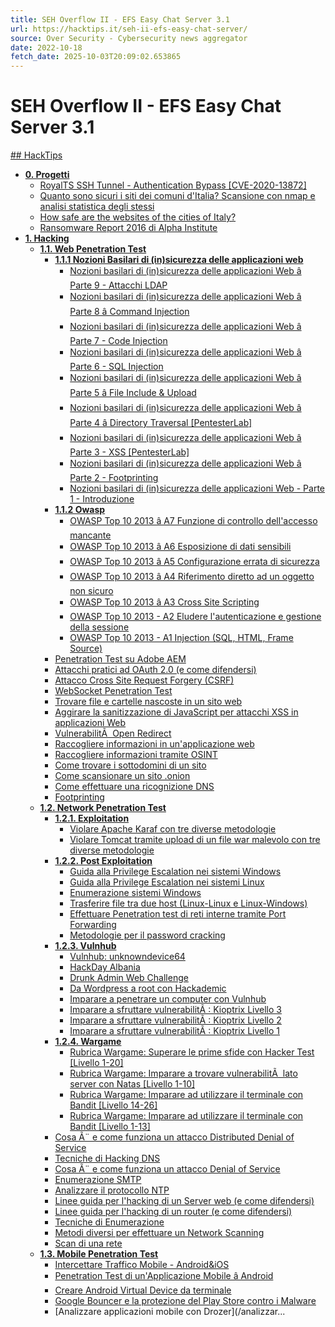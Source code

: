 ```yaml
---
title: SEH Overflow II - EFS Easy Chat Server 3.1
url: https://hacktips.it/seh-ii-efs-easy-chat-server/
source: Over Security - Cybersecurity news aggregator
date: 2022-10-18
fetch_date: 2025-10-03T20:09:02.653865
---
```


# SEH Overflow II - EFS Easy Chat Server 3.1

[## HackTips](/)

* [**0. Progetti**](/progetti/)
  + [RoyalTS SSH Tunnel - Authentication Bypass [CVE-2020-13872]](/royalts-ssh-tunnel-authentication-bypass/)
  + [Quanto sono sicuri i siti dei comuni d'Italia? Scansione con nmap e analisi statistica degli stessi](/quanto-sono-sicuri-siti-comuni-italia/)
  + [How safe are the websites of the cities of Italy?](/how-safe-are-sites-cities-italy/)
  + [Ransomware Report 2016 di Alpha Institute](/ransomware-report-2016-alpha-institute/)
* [**1. Hacking**](/hacking/)
  + [**1.1. Web Penetration Test**](/web/)
    - [**1.1.1 Nozioni Basilari di (in)sicurezza delle applicazioni web**](/web/nozioni-basilari-insicurezza-applicazioni-web/)
      * [Nozioni basilari di (in)sicurezza delle applicazioni Web â Parte 9 - Attacchi LDAP](/nozioni-basilari-insicurezza-applicazioni-web-parte-9-attacchi-ldap/)
      * [Nozioni basilari di (in)sicurezza delle applicazioni Web â Parte 8 â Command Injection](/nozioni-basilari-insicurezza-applicazioni-web-parte-8-command-injection/)
      * [Nozioni basilari di (in)sicurezza delle applicazioni Web â Parte 7 - Code Injection](/nozioni-basilari-insicurezza-applicazioni-web-parte-7-code-injection/)
      * [Nozioni basilari di (in)sicurezza delle applicazioni Web â Parte 6 - SQL Injection](/nozioni-basilari-insicurezza-applicazioni-web-parte-6-sql-injection/)
      * [Nozioni basilari di (in)sicurezza delle applicazioni Web â Parte 5 â File Include & Upload](/nozioni-basilari-insicurezza-applicazioni-web-parte-5-file-include-upload/)
      * [Nozioni basilari di (in)sicurezza delle applicazioni Web â Parte 4 â Directory Traversal [PentesterLab]](/nozioni-basilari-insicurezza-applicazioni-web-parte-4-directory-traversal/)
      * [Nozioni basilari di (in)sicurezza delle applicazioni Web â Parte 3 - XSS [PentesterLab]](/nozioni-basilari-insicurezza-applicazioni-web-parte-3-xss/)
      * [Nozioni basilari di (in)sicurezza delle applicazioni Web â Parte 2 - Footprinting](/nozioni-basilari-insicurezza-applicazioni-web-parte-2/)
      * [Nozioni basilari di (in)sicurezza delle applicazioni Web - Parte 1 - Introduzione](/nozioni-basilari-insicurezza-applicazioni-web-parte-1/)
    - [**1.1.2 Owasp**](/web/owasp/)
      * [OWASP Top 10 2013 â A7 Funzione di controllo dell'accesso mancante](/owasp-top-10-a7-funzione-controllo-accesso-mancante/)
      * [OWASP Top 10 2013 â A6 Esposizione di dati sensibili](/owasp-top-10-a6-esposizione-dati-sensibili/)
      * [OWASP Top 10 2013 â A5 Configurazione errata di sicurezza](/owasp-top-10-a5-configurazione-errata-di-sicurezza/)
      * [OWASP Top 10 2013 â A4 Riferimento diretto ad un oggetto non sicuro](/owasp-top-10-a4-riferimento-diretto-ad-un-oggetto-non-sicuro/)
      * [OWASP Top 10 2013 â A3 Cross Site Scripting](/owasp-top-10-a3-cross-site-scripting/)
      * [OWASP Top 10 2013 - A2 Eludere l'autenticazione e gestione della sessione](/owasp-top-10-a2-gestione-della-sessione/)
      * [OWASP Top 10 2013 - A1 Injection (SQL, HTML, Frame Source)](/owasp-top-10-a1-injection-sql-html-frame-source/)
    - [Penetration Test su Adobe AEM](/penetration-test-adobe-aem/)
    - [Attacchi pratici ad OAuth 2.0 (e come difendersi)](/attacchi-pratici-a-oauth-2-0-e-come-difendersi/)
    - [Attacco Cross Site Request Forgery (CSRF)](/attacco-cross-site-request-forgery-csrf/)
    - [WebSocket Penetration Test](/websocket-penetration-test/)
    - [Trovare file e cartelle nascoste in un sito web](/trovare-file-cartelle-nascoste-in-sito/)
    - [Aggirare la sanitizzazione di JavaScript per attacchi XSS in applicazioni Web](/aggirare-sanitizzazione-di-javascript-per-xss-in-applicazioni-web/)
    - [VulnerabilitÃ  Open Redirect](/vulnerabilita-open-redirect/)
    - [Raccogliere informazioni in un'applicazione web](/raccogliere-informazioni-in-applicazione-web/)
    - [Raccogliere informazioni tramite OSINT](/raccogliere-informazioni-osint/)
    - [Come trovare i sottodomini di un sito](/trovare-sottodomini-un-sito/)
    - [Come scansionare un sito .onion](/scansionare-un-sito-onion/)
    - [Come effettuare una ricognizione DNS](/effettuare-ricognizione-dns/)
    - [Footprinting](/footprinting/)
  + [**1.2. Network Penetration Test**](/network/)
    - [**1.2.1. Exploitation**](/network/exploitation/)
      * [Violare Apache Karaf con tre diverse metodologie](/violare-apache-karaf-con-tre-diverse-metodologie/)
      * [Violare Tomcat tramite upload di un file war malevolo con tre diverse metodologie](/violare-tomcat-tramite-upload-file-war-malevolo/)
    - [**1.2.2. Post Exploitation**](/network/post-exploitation/)
      * [Guida alla Privilege Escalation nei sistemi Windows](/guida-privilege-escalation-sistemi-windows/)
      * [Guida alla Privilege Escalation nei sistemi Linux](/guida-privilege-escalation-sistemi-linux/)
      * [Enumerazione sistemi Windows](/enumerazione-sistemi-windows/)
      * [Trasferire file tra due host (Linux-Linux e Linux-Windows)](/trasferire-file-tra-due-host-linux-linux-e-linux-windows/)
      * [Effettuare Penetration test di reti interne tramite Port Forwarding](/effettuare-penetration-test-reti-interne-tramite-port-forwarding/)
      * [Metodologie per il password cracking](/metodologie-password-cracking/)
    - [**1.2.3. Vulnhub**](/network/vulnhub/)
      * [Vulnhub: unknowndevice64](/vulnhub-unknowndevice64/)
      * [HackDay Albania](/hackday-albania-walkthrough/)
      * [Drunk Admin Web Challenge](/drunk-admin-web-challenge/)
      * [Da Wordpress a root con Hackademic](/wordpress-root-hackademic/)
      * [Imparare a penetrare un computer con Vulnhub](/imparare-penetrare-computer-con-vulnhub/)
      * [Imparare a sfruttare vulnerabilitÃ : Kioptrix Livello 3](/imparare-a-sfruttare-vulnerabilita-kioptrix-livello-3/)
      * [Imparare a sfruttare vulnerabilitÃ : Kioptrix Livello 2](/imparare-sfruttare-vulnerabilita-kioptrix-livello-1-1/)
      * [Imparare a sfruttare vulnerabilitÃ : Kioptrix Livello 1](/imparare-sfruttare-vulnerabilita-kioptrix-livello-1/)
    - [**1.2.4. Wargame**](/network/wargame/)
      * [Rubrica Wargame: Superare le prime sfide con Hacker Test [Livello 1-20]](/rubrica-wargame-superare-le-prime-sfide-hacker-test-livello-1-20/)
      * [Rubrica Wargame: Imparare a trovare vulnerabilitÃ  lato server con Natas [Livello 1-10]](/rubrica-wargame-imparare-trovare-vulnerabilita-lato-server-natas-1-10/)
      * [Rubrica Wargame: Imparare ad utilizzare il terminale con Bandit [Livello 14-26]](/rubrica-wargame-bandit-livello-14-26/)
      * [Rubrica Wargame: Imparare ad utilizzare il terminale con Bandit [Livello 1-13]](/rubrica-wargame-bandit/)
    - [Cosa Ã¨ e come funziona un attacco Distributed Denial of Service](/cosa-come-funziona-attacco-distributed-denial-of-service/)
    - [Tecniche di Hacking DNS](/tecniche-hacking-dns/)
    - [Cosa Ã¨ e come funziona un attacco Denial of Service](/cosa-come-funziona-attacco-denial-of-service/)
    - [Enumerazione SMTP](/enumerazione-smtp/)
    - [Analizzare il protocollo NTP](/analizzare-protocollo-ntp/)
    - [Linee guida per l'hacking di un Server web (e come difendersi)](/linee-guida-lhacking-un-server-web-difendersi/)
    - [Linee guida per l'hacking di un router (e come difendersi)](/linee-guida-hacking-router/)
    - [Tecniche di Enumerazione](/tecniche-enumerazione/)
    - [Metodi diversi per effettuare un Network Scanning](/metodi-diversi-effettuare-un-network-scanning/)
    - [Scan di una rete](/scan-di-una-rete/)
  + [**1.3. Mobile Penetration Test**](/mobile/)
    - [Intercettare Traffico Mobile - Android&iOS](/intercettare-traffico-android-ios/)
    - [Penetration Test di un'Applicazione Mobile â Android](/penetration-test-applicazione-mobile-android/)
    - [Creare Android Virtual Device da terminale](/creare-android-virtual-device-terminale/)
    - [Google Bouncer e la protezione del Play Store contro i Malware](/google-bouncer-protezione-play-store-malware/)
    - [Analizzare applicazioni mobile con Drozer](/analizzar...